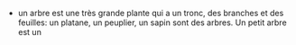 - un arbre est une très grande plante qui a un tronc, des branches et des feuilles: un platane, un peuplier, un sapin sont des arbres. Un petit arbre est un